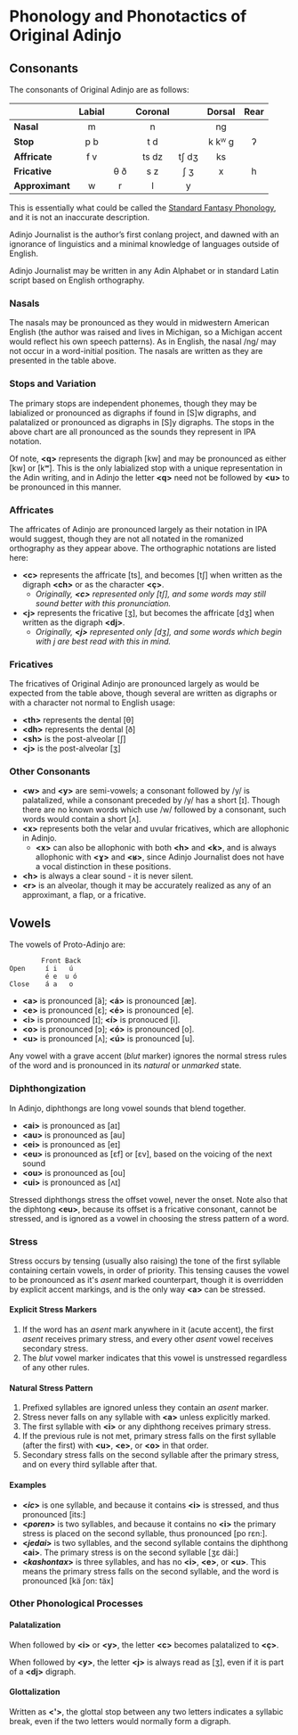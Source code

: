 # Phonology and Phonotactics of Original Adinjo

## Consonants

The consonants of Original Adinjo are as follows:

|                 | Labial |     | Coronal |       | Dorsal | Rear |
|:----------------|:------:|:---:|:-------:|:-----:|:------:|:----:|
| **Nasal**       | m      |     | n       |       | ng     |      |
| **Stop**        | p b    |     | t d     |       | k kᵂ g | ʔ    |
| **Affricate**   | f v    |     | ts dz   | tʃ dʒ | ks     |      |
| **Fricative**   |        | θ ð | s z     | ʃ ʒ   | x      | h    |
| **Approximant** | w      | r   | l       | y     |        |      |

This is essentially what could be called the [Standard Fantasy Phonology](https://www.zompist.com/kitwrite.html), and it is not an inaccurate description.

Adinjo Journalist is the author’s first conlang project, and dawned with an ignorance of linguistics and a minimal knowledge of languages outside of English.

Adinjo Journalist may be written in any Adin Alphabet or in standard Latin script based on English orthography.

### Nasals

The nasals may be pronounced as they would in midwestern American English (the author was raised and lives in Michigan, so a Michigan accent would reflect his own speech patterns). As in English, the nasal /ng/ may not occur in a word-initial position. The nasals are written as they are presented in the table above.

### Stops and Variation

The primary stops are independent phonemes, though they may be labialized or pronounced as digraphs if found in [S]w digraphs, and palatalized or pronounced as digraphs in [S]y digraphs. The stops in the above chart are all pronounced as the sounds they represent in IPA notation.

Of note, **\<q\>** represents the digraph [kw] and may be pronounced as either [kw] or [kʷ]. This is the only labialized stop with a unique representation in the Adin writing, and in Adinjo the letter **\<q\>** need not be followed by **\<u\>** to be pronounced in this manner.

### Affricates

The affricates of Adinjo are pronounced largely as their notation in IPA would suggest, though they are not all notated in the romanized orthography as they appear above. The orthographic notations are listed here:

+ **\<c\>** represents the affricate [ts], and becomes [tʃ] when written as the digraph **\<ch\>** or as the character **\<ç\>**.
  + _Originally, **\<c\>** represented only [tʃ], and some words may still sound better with this pronunciation._
+ **\<j\>** represents the fricative [ʒ], but becomes the affricate [dʒ] when written as the digraph **\<dj\>**.
  + _Originally, **\<j\>** represented only [dʒ], and some words which begin with j are best read with this in mind._

### Fricatives

The fricatives of Original Adinjo are pronounced largely as would be expected from the table above, though several are written as digraphs or with a character not normal to English usage:

+ **\<th\>** represents the dental [θ]
+ **\<dh\>** represents the dental [ð]
+ **\<sh\>** is the post-alveolar [ʃ]
+ **\<j\>** is the post-alveolar [ʒ]

### Other Consonants

+ **\<w\>** and **\<y\>** are semi-vowels; a consonant followed by /y/ is palatalized, while a consonant preceded by /y/ has a short [ɪ]. Though there are no known words which use /w/ followed by a consonant, such words would contain a short [ʌ].
+ **\<x\>** represents both the velar and uvular fricatives, which are allophonic in Adinjo.
  + **\<x\>** can also be allophonic with both **\<h\>** and **\<k\>**, and is always allophonic with **\<ɣ\>** and **\<ʁ\>**, since Adinjo Journalist does not have a vocal distinction in these positions.
+ **\<h\>** is always a clear sound - it is never silent.
+ **\<r\>** is an alveolar, though it may be accurately realized as any of an approximant, a flap, or a fricative.

## Vowels

The vowels of Proto-Adinjo are:

```plaintext
        Front Back
Open     í i   ú
         é e  u ó
Close    á a   o
```

+ **\<a\>** is pronounced [ä]; **\<á\>** is pronounced [æ].
+ **\<e\>** is pronounced [ɛ]; **\<é\>** is pronounced [e].
+ **\<i\>** is pronounced [ɪ]; **\<í\>** is pronouced [i].
+ **\<o\>** is pronounced [ɔ]; **\<ó\>** is pronounced [o].
+ **\<u\>** is pronounced [ʌ]; **\<ú\>** is pronounced [u].

Any vowel with a grave accent (_blut_ marker) ignores the normal stress rules of the word and is pronounced in its _natural_ or _unmarked_ state.

### Diphthongization

In Adinjo, diphthongs are long vowel sounds that blend together.

+ **\<ai\>** is pronounced as [aɪ]
+ **\<au\>** is pronounced as [au]
+ **\<ei\>** is pronounced as [eɪ]
+ **\<eu\>** is pronounced as [ɛf] or [ɛv], based on the voicing of the next sound
+ **\<ou\>** is pronounced as [ou]
+ **\<ui\>** is pronounced as [ʌɪ]

Stressed diphthongs stress the offset vowel, never the onset. Note also that the diphtong **\<eu\>**, because its offset is a fricative consonant, cannot be stressed, and is ignored as a vowel in choosing the stress pattern of a word.

### Stress

Stress occurs by tensing (usually also raising) the tone of the first syllable containing certain vowels, in order of priority. This tensing causes the vowel to be pronounced as it's _asent_ marked counterpart, though it is overridden by explicit accent markings, and is the only way **\<a\>** can be stressed.

#### Explicit Stress Markers

1. If the word has an _asent_ mark anywhere in it (acute accent), the first _asent_ receives primary stress, and every other _asent_ vowel receives secondary stress.
2. The _blut_ vowel marker indicates that this vowel is unstressed regardless of any other rules.

#### Natural Stress Pattern

1. Prefixed syllables are ignored unless they contain an _asent_ marker.
2. Stress never falls on any syllable with **\<a\>** unless explicitly marked.
3. The first syllable with **\<i\>** or any diphthong receives primary stress.
4. If the previous rule is not met, primary stress falls on the first syllable (after the first) with **\<u\>**, **\<e\>**, or **\<o\>** in that order.
5. Secondary stress falls on the second syllable after the primary stress, and on every third syllable after that.

#### Examples

+ **\<_ic_\>** is one syllable, and because it contains **\<i\>** is stressed,
  and thus pronounced [its:]
+ **\<_poren_\>** is two syllables, and because it contains no **\<i\>** the
  primary stress is placed on the second syllable, thus pronounced [po rɛn:].
+ **\<_jedai_\>** is two syllables, and the second syllable contains the
  diphthong **\<ai\>**. The primary stress is on the second syllable [ʒɛ däi:]
+ **\<_kashontax_\>** is three syllables, and has no **\<i\>**, **\<e\>**, or
  **\<u\>**. This means the primary stress falls on the second syllable, and the
  word is pronounced [kä ʃon: täx]

### Other Phonological Processes

#### Palatalization

When followed by **\<i\>** or **\<y\>**, the letter **\<c\>** becomes palatalized to **\<ç\>**.

When followed by **\<y\>**, the letter **\<j\>** is always read as \[ʒ\], even if it is part of a **\<dj\>** digraph.

#### Glottalization

Written as **\<'\>**, the glottal stop between any two letters indicates a syllabic break, even if the two letters would normally form a digraph.
